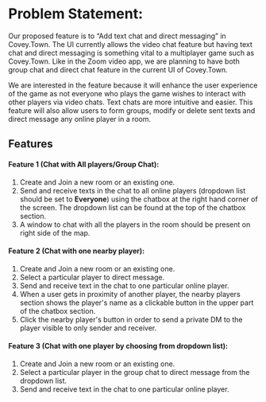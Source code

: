 # Problem Statement: 
Our proposed feature is to “Add text chat and direct messaging” in Covey.Town. The UI currently allows the video chat feature but having text chat and direct messaging is something vital to a multiplayer game such as Covey.Town. Like in the Zoom video app, we are planning to have both group chat and direct chat feature in the current UI of Covey.Town.

We are interested in the feature because it will enhance the user experience of the game as not everyone who plays the game wishes to interact with other players via video chats. Text chats are more intuitive and easier. This feature will also allow users to form groups, modify or delete sent texts and direct message any online player in a room.

## Features

#### Feature 1 (Chat with All players/Group Chat):

1. Create and Join a new room or an existing one.
2. Send and receive texts in the chat to all online players (dropdown list should be set to **Everyone**) using the chatbox at the right hand corner of the screen. The dropdown list can be found at the top of the chatbox section.
3. A window to chat with all the players in the room should be present on right side of the map.

#### Feature 2 (Chat with one nearby player): 

1. Create and Join a new room or an existing one.
2. Select a particular player to direct message.
3. Send and receive text in the chat to one particular online player.
4. When a user gets in proximity of another player, the nearby players section shows the player's name as a clickable button in the upper part of the chatbox section.
5. Click the nearby player's button in order to send a private DM to the player visible to only sender and receiver.

#### Feature 3 (Chat with one player by choosing from dropdown list):

1. Create and Join a new room or an existing one.
2. Select a particular player in the group chat to direct message from the dropdown list.
3. Send and receive text in the chat to one particular online player.
